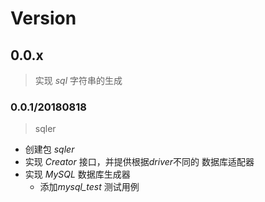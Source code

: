 # Version

## 0.0.x

> 实现 *sql* 字符串的生成



### 0.0.1/20180818

> sqler

- 创建包 *sqler* 
- 实现 *Creator* 接口，并提供根据*driver*不同的 数据库适配器
- 实现 *MySQL* 数据库生成器
  - 添加*mysql_test* 测试用例